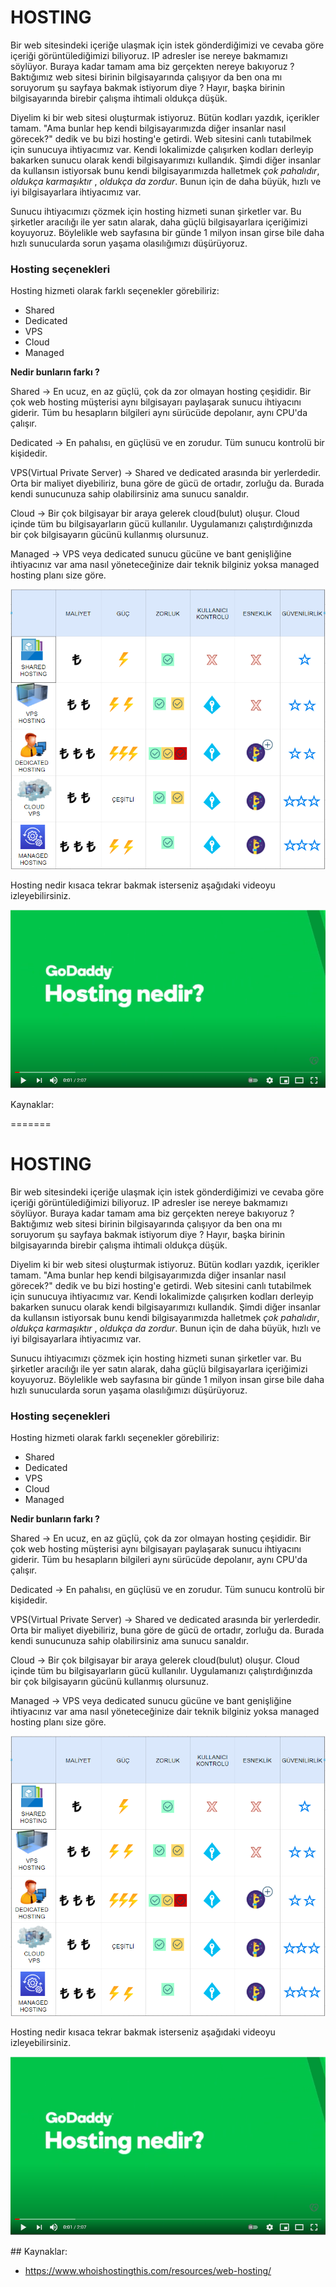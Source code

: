 # HOSTING

Bir web sitesindeki içeriğe ulaşmak için istek gönderdiğimizi ve cevaba göre içeriği görüntülediğimizi biliyoruz. IP adresler ise nereye bakmamızı söylüyor. Buraya kadar tamam ama biz gerçekten nereye bakıyoruz ? Baktığımız web sitesi birinin bilgisayarında çalışıyor da ben ona mı soruyorum şu sayfaya bakmak istiyorum diye ? Hayır, başka birinin bilgisayarında birebir çalışma ihtimali oldukça düşük. 

Diyelim ki bir web sitesi oluşturmak istiyoruz. Bütün kodları yazdık, içerikler tamam. "Ama bunlar hep kendi bilgisayarımızda diğer insanlar nasıl görecek?" dedik ve bu bizi hosting'e getirdi. Web sitesini canlı tutabilmek için sunucuya ihtiyacımız var. Kendi lokalimizde çalışırken kodları derleyip bakarken sunucu olarak kendi bilgisayarımızı kullandık. Şimdi diğer insanlar da kullansın istiyorsak bunu kendi bilgisayarımızda halletmek *çok pahalıdır*, *oldukça karmaşıktır* , *oldukça da zordur*. Bunun için de daha büyük, hızlı ve iyi bilgisayarlara ihtiyacımız var.

Sunucu ihtiyacımızı çözmek için hosting hizmeti sunan şirketler var. Bu şirketler aracılığı ile yer satın alarak, daha güçlü bilgisayarlara içeriğimizi koyuyoruz. Böylelikle web sayfasına bir günde 1 milyon insan girse bile daha hızlı sunucularda sorun yaşama olasılığımızı düşürüyoruz.

### Hosting seçenekleri

Hosting hizmeti olarak farklı seçenekler görebiliriz:

* Shared 
* Dedicated
* VPS
* Cloud
* Managed

**Nedir bunların farkı ?**

Shared -> En ucuz,  en az güçlü, çok da zor olmayan hosting çeşididir. Bir çok web hosting müşterisi aynı bilgisayarı paylaşarak sunucu ihtiyacını giderir. Tüm bu hesapların bilgileri aynı sürücüde depolanır, aynı CPU'da çalışır.

Dedicated -> En pahalısı, en güçlüsü ve en zorudur. Tüm sunucu kontrolü bir kişidedir.

VPS(Virtual Private Server) -> Shared ve dedicated arasında bir yerlerdedir. Orta bir maliyet diyebiliriz, buna göre de gücü de ortadır, zorluğu da. Burada kendi sunucunuza sahip olabilirsiniz ama sunucu sanaldır. 

Cloud ->  Bir çok bilgisayar bir araya gelerek cloud(bulut) oluşur. Cloud içinde tüm bu bilgisayarların gücü kullanılır. Uygulamanızı çalıştırdığınızda bir çok bilgisayarın gücünü kullanmış olursunuz.

Managed -> VPS veya dedicated sunucu gücüne ve bant genişliğine ihtiyacınız var ama nasıl yöneteceğinize dair teknik bilginiz yoksa managed hosting planı size göre.  

![hosting_secenek_karsilastirma](figures/hosting_types.PNG)

Hosting nedir kısaca tekrar bakmak isterseniz aşağıdaki videoyu izleyebilirsiniz.

[![hosting_video](figures/hosting_video.PNG)](https://www.youtube.com/watch?v=p3kTZWNxtSU)

Kaynaklar:

=======
# HOSTING

Bir web sitesindeki içeriğe ulaşmak için istek gönderdiğimizi ve cevaba göre içeriği görüntülediğimizi biliyoruz. IP adresler ise nereye bakmamızı söylüyor. Buraya kadar tamam ama biz gerçekten nereye bakıyoruz ? Baktığımız web sitesi birinin bilgisayarında çalışıyor da ben ona mı soruyorum şu sayfaya bakmak istiyorum diye ? Hayır, başka birinin bilgisayarında birebir çalışma ihtimali oldukça düşük. 

Diyelim ki bir web sitesi oluşturmak istiyoruz. Bütün kodları yazdık, içerikler tamam. "Ama bunlar hep kendi bilgisayarımızda diğer insanlar nasıl görecek?" dedik ve bu bizi hosting'e getirdi. Web sitesini canlı tutabilmek için sunucuya ihtiyacımız var. Kendi lokalimizde çalışırken kodları derleyip bakarken sunucu olarak kendi bilgisayarımızı kullandık. Şimdi diğer insanlar da kullansın istiyorsak bunu kendi bilgisayarımızda halletmek *çok pahalıdır*, *oldukça karmaşıktır* , *oldukça da zordur*. Bunun için de daha büyük, hızlı ve iyi bilgisayarlara ihtiyacımız var.

Sunucu ihtiyacımızı çözmek için hosting hizmeti sunan şirketler var. Bu şirketler aracılığı ile yer satın alarak, daha güçlü bilgisayarlara içeriğimizi koyuyoruz. Böylelikle web sayfasına bir günde 1 milyon insan girse bile daha hızlı sunucularda sorun yaşama olasılığımızı düşürüyoruz.

### Hosting seçenekleri

Hosting hizmeti olarak farklı seçenekler görebiliriz:

* Shared 
* Dedicated
* VPS
* Cloud
* Managed

**Nedir bunların farkı ?**

Shared -> En ucuz,  en az güçlü, çok da zor olmayan hosting çeşididir. Bir çok web hosting müşterisi aynı bilgisayarı paylaşarak sunucu ihtiyacını giderir. Tüm bu hesapların bilgileri aynı sürücüde depolanır, aynı CPU'da çalışır.

Dedicated -> En pahalısı, en güçlüsü ve en zorudur. Tüm sunucu kontrolü bir kişidedir.

VPS(Virtual Private Server) -> Shared ve dedicated arasında bir yerlerdedir. Orta bir maliyet diyebiliriz, buna göre de gücü de ortadır, zorluğu da. Burada kendi sunucunuza sahip olabilirsiniz ama sunucu sanaldır. 

Cloud ->  Bir çok bilgisayar bir araya gelerek cloud(bulut) oluşur. Cloud içinde tüm bu bilgisayarların gücü kullanılır. Uygulamanızı çalıştırdığınızda bir çok bilgisayarın gücünü kullanmış olursunuz.

Managed -> VPS veya dedicated sunucu gücüne ve bant genişliğine ihtiyacınız var ama nasıl yöneteceğinize dair teknik bilginiz yoksa managed hosting planı size göre.  

![hosting_secenek_karsilastirma](figures/hosting_types.PNG)

Hosting nedir kısaca tekrar bakmak isterseniz aşağıdaki videoyu izleyebilirsiniz.

[![hosting_video](figures/hosting_video.PNG)](https://www.youtube.com/watch?v=p3kTZWNxtSU)

## Kaynaklar:
- https://www.whoishostingthis.com/resources/web-hosting/